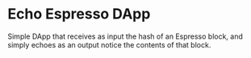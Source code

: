 # Echo Espresso DApp

Simple DApp that receives as input the hash of an Espresso block, and simply echoes as an output notice the contents of that block.

